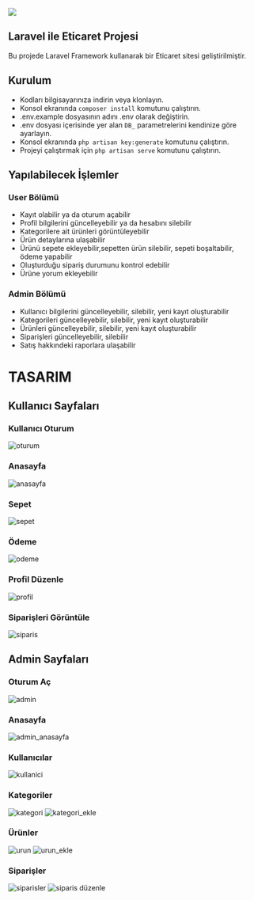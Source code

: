 
<p align="left"><img src="https://github.com/iremakalp/ETicaret/blob/master/Ads%C4%B1z%20tasar%C4%B1m.png"></p>

## Laravel ile Eticaret Projesi

Bu projede Laravel Framework kullanarak bir Eticaret sitesi geliştirilmiştir.

## Kurulum
- Kodları bilgisayarınıza indirin veya klonlayın.
- Konsol ekranında `composer install` komutunu çalıştırın.
- .env.example dosyasının adını .env olarak değiştirin.
- .env dosyası içerisinde yer alan `DB_` parametrelerini kendinize göre ayarlayın.
- Konsol ekranında `php artisan key:generate` komutunu çalıştırın.
- Projeyi çalıştırmak için `php artisan serve` komutunu çalıştırın.

## Yapılabilecek İşlemler
### User Bölümü
- Kayıt olabilir ya da oturum açabilir
- Profil bilgilerini güncelleyebilir ya da hesabını silebilir
- Kategorilere ait ürünleri görüntüleyebilir
- Ürün detaylarına ulaşabilir
- Ürünü sepete ekleyebilir,sepetten ürün silebilir, sepeti boşaltabilir, ödeme yapabilir
- Oluşturduğu sipariş durumunu kontrol edebilir
- Ürüne yorum ekleyebilir

### Admin Bölümü
- Kullanıcı bilgilerini güncelleyebilir, silebilir, yeni kayıt oluşturabilir
- Kategorileri güncelleyebilir, silebilir, yeni kayıt oluşturabilir
- Ürünleri güncelleyebilir, silebilir, yeni kayıt oluşturabilir
- Siparişleri güncelleyebilir, silebilir
- Satış hakkındeki raporlara ulaşabilir

# TASARIM

## Kullanıcı Sayfaları
### Kullanıcı Oturum
![oturum](https://user-images.githubusercontent.com/71495532/118359150-cfb82c00-b58a-11eb-98a5-64076327aeb9.png)

### Anasayfa
![anasayfa](https://user-images.githubusercontent.com/71495532/118359505-6fc28500-b58c-11eb-855b-961d54cf510f.png)

### Sepet
![sepet](https://user-images.githubusercontent.com/71495532/118359183-fd04da00-b58a-11eb-8208-292ef3f3d8be.png)

### Ödeme
![odeme](https://user-images.githubusercontent.com/71495532/118359189-04c47e80-b58b-11eb-83af-7938e055bf9e.png)

### Profil Düzenle
![profil](https://user-images.githubusercontent.com/71495532/118359198-0ee67d00-b58b-11eb-99a0-202d234f805a.png)

### Siparişleri Görüntüle
![siparis](https://user-images.githubusercontent.com/71495532/118359207-17d74e80-b58b-11eb-8e31-13fa6fac2e07.png)

## Admin Sayfaları
### Oturum Aç

![admin](https://user-images.githubusercontent.com/71495532/118359252-53721880-b58b-11eb-8e98-890eca10d9d8.png)

### Anasayfa
![admin_anasayfa](https://user-images.githubusercontent.com/71495532/118359258-5a992680-b58b-11eb-9644-6ef65a81152d.png)

### Kullanıcılar
![kullanici](https://user-images.githubusercontent.com/71495532/118359267-62f16180-b58b-11eb-8fc4-218135f9f3db.png)

### Kategoriler
![kategori](https://user-images.githubusercontent.com/71495532/118359278-6a186f80-b58b-11eb-8341-97fe865a4c54.png)
![kategori_ekle](https://user-images.githubusercontent.com/71495532/118359295-743a6e00-b58b-11eb-8643-7a3e8a90285f.png)

### Ürünler
![urun](https://user-images.githubusercontent.com/71495532/118359288-713f7d80-b58b-11eb-9a4d-0edb807544cc.png)
![urun_ekle](https://user-images.githubusercontent.com/71495532/118359298-7997b880-b58b-11eb-9dd0-dc090b512119.png)

### Siparişler
![siparisler](https://user-images.githubusercontent.com/71495532/118359411-f034b600-b58b-11eb-9872-6a58fa0c3942.png)
![siparis düzenle](https://user-images.githubusercontent.com/71495532/118359770-b664af00-b58d-11eb-8801-fa024a77b8a5.png)

